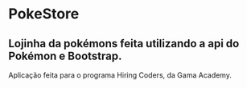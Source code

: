 # PokeStore

## Lojinha da pokémons feita utilizando a api do Pokémon e Bootstrap.
Aplicação feita para o programa Hiring Coders, da Gama Academy.
